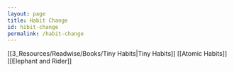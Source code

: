 ```yaml
---
layout: page
title: Habit Change
id: hibit-change
permalink: /habit-change
---
```


[[3_Resources/Readwise/Books/Tiny Habits|Tiny Habits]]
[[Atomic Habits]]
[[Elephant and Rider]]

